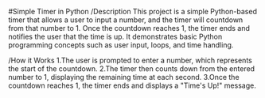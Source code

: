 #Simple Timer in Python
/Description
This project is a simple Python-based timer that allows a user to input a number, and the timer will countdown from that number to 1. Once the countdown reaches 1, the timer ends and notifies the user that the time is up. It demonstrates basic Python programming concepts such as user input, loops, and time handling.

/How it Works
1.The user is prompted to enter a number, which represents the start of the countdown.
2.The timer then counts down from the entered number to 1, displaying the remaining time at each second.
3.Once the countdown reaches 1, the timer ends and displays a "Time's Up!" message.
